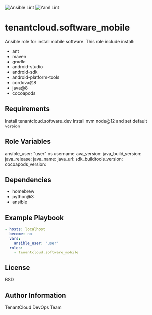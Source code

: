 
![Ansible Lint](https://github.com/tenantcloud/ansible-role-software-mobile/workflows/Ansible%20Lint/badge.svg?branch-master)
![Yaml Lint](https://github.com/tenantcloud/ansible-role-software-mobile/workflows/Yaml%20Lint/badge.svg?branch-master)

tenantcloud.software_mobile
=========

Ansible role for install mobile software. This role include install:

  - ant
  - maven
  - gradle
  - android-studio
  - android-sdk
  - android-platform-tools
  - cordova@8
  - java@8
  - cocoapods

Requirements
------------

Install tenantcloud.software_dev
Install nvm node@12 and set default version

Role Variables
--------------

ansible_user: "user" os username
java_version:
java_build_version:
java_release:
java_name:
java_url:
sdk_buildtools_version:
cocoapods_version:

Dependencies
------------

  - homebrew
  - python@3
  - ansible

Example Playbook
----------------

```yaml
- hosts: localhost
  become: no
  vars:
    ansible_user: "user"
  roles:
    - tenantcloud.software_mobile
```

License
-------

BSD

Author Information
------------------

TenantCloud DevOps Team
